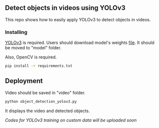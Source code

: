 
## Detect objects in videos using YOLOv3

This repo shows how to easily apply YOLOv3 to detect objects in videos.

### Installing

[YOLOv3](https://github.com/ayooshkathuria/pytorch-yolo-v3) is required. Users should download model's weights [file](https://pjreddie.com/media/files/yolov3.weights). It should be moved to "model" folder.

Also, OpenCV is required. 

```bash
pip install -r requirements.txt
```

## Deployment

Video should be saved in "video" folder.

```bash
python object_detection_yolov3.py
```

It displays the video and detected objects.


*Codes for YOLOv3 training on custom data will be uploaded soon*
